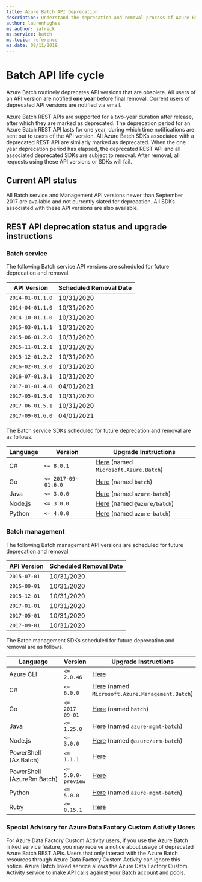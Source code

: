 ```yaml
---
title: Azure Batch API Deprecation
description: Understand the deprecation and removal process of Azure Batch API versions.
author: laurenhughes
ms.author: jafreck
ms.service: batch
ms.topic: reference
ms.date: 09/11/2019
---
```


# Batch API life cycle

Azure Batch routinely deprecates API versions that are obsolete. All users of an API version are notified **one year** before final removal. Current users of deprecated API versions are notified via email.

Azure Batch REST APIs are supported for a two-year duration after release, after which they are marked as deprecated. The deprecation period for an Azure Batch REST API lasts for one year, during which time notifications are sent out to users of the API version. All Azure Batch SDKs associated with a deprecated REST API are similarly marked as deprecated. When the one year deprecation period has elapsed, the deprecated REST API and all associated deprecated SDKs are subject to removal. After removal, all requests using these API versions or SDKs will fail.

## Current API status

All Batch service and Management API versions newer than September 2017 are available and not currently slated for deprecation. All SDKs associated with these API versions are also available.

## REST API deprecation status and upgrade instructions

### Batch service

The following Batch service API versions are scheduled for future deprecation and removal.

| API Version      | Scheduled Removal Date |
|------------------|------------------------|
| `2014-01-01.1.0` | 10/31/2020             |
| `2014-04-01.1.0` | 10/31/2020             |
| `2014-10-01.1.0` | 10/31/2020             |
| `2015-03-01.1.1` | 10/31/2020             |
| `2015-06-01.2.0` | 10/31/2020             |
| `2015-11-01.2.1` | 10/31/2020             |
| `2015-12-01.2.2` | 10/31/2020             |
| `2016-02-01.3.0` | 10/31/2020             |
| `2016-07-01.3.1` | 10/31/2020             |
| `2017-01-01.4.0` | 04/01/2021             |
| `2017-05-01.5.0` | 10/31/2020             |
| `2017-06-01.5.1` | 10/31/2020             |
| `2017-09-01.6.0` | 04/01/2021             |

The Batch service SDKs scheduled for future deprecation and removal are as follows.

| Language | Version             | Upgrade Instructions |
|----------|---------------------|-----------------------
| C#       | `<= 8.0.1`          | [Here](https://azure.github.io/azure-sdk/releases/latest/all/#net) (named `Microsoft.Azure.Batch`)
| Go       | `<= 2017-09-01.6.0` | [Here](https://github.com/Azure/azure-sdk-for-go/blob/master/CHANGELOG.md) (named `batch`)
| Java     | `<= 3.0.0`          | [Here](https://azure.github.io/azure-sdk/releases/latest/all/#java) (named `azure-batch`)
| Node.js  | `<= 3.0.0`          | [Here](https://azure.github.io/azure-sdk/releases/latest/all/#javascript) (named `@azure/batch`)
| Python   | `<= 4.0.0`          | [Here](https://azure.github.io/azure-sdk/releases/latest/all/#python) (named `azure-batch`)


### Batch management

The following Batch management API versions are scheduled for future deprecation and removal.

| API Version      | Scheduled Removal Date |
|------------------|------------------------|
| `2015-07-01`     | 10/31/2020             |
| `2015-09-01`     | 10/31/2020             |
| `2015-12-01`     | 10/31/2020             |
| `2017-01-01`     | 10/31/2020             |
| `2017-05-01`     | 10/31/2020             |
| `2017-09-01`     | 10/31/2020             |

The Batch management SDKs scheduled for future deprecation and removal are as follows.

| Language  | Version         | Upgrade Instructions |
|-----------|-----------------|------------------------
| Azure CLI | `<= 2.0.46`     | [Here](https://docs.microsoft.com/cli/azure/install-azure-cli?view=azure-cli-latest#install)
| C#        | `<= 6.0.0`      | [Here](https://azure.github.io/azure-sdk/releases/latest/all/#net) (named `Microsoft.Azure.Management.Batch`)
| Go        | `<= 2017-09-01` | [Here](https://github.com/Azure/azure-sdk-for-go/blob/master/CHANGELOG.md) (named `batch`)
| Java      | `<= 1.25.0`     | [Here](https://azure.github.io/azure-sdk/releases/latest/all/#java) (named `azure-mgmt-batch`)
| Node.js   | `<= 3.0.0`      | [Here](https://azure.github.io/azure-sdk/releases/latest/all/#javascript) (named `@azure/arm-batch`)
| PowerShell (Az.Batch) | `<= 1.1.1` | [Here](https://docs.microsoft.com/powershell/azure/install-az-ps?view=azps-3.8.0#update-the-azure-powershell-module)
| PowerShell (AzureRm.Batch) | `<= 5.0.0-preview` | [Here](https://docs.microsoft.com/powershell/azure/install-az-ps?view=azps-3.8.0#update-the-azure-powershell-module)
| Python    | `<= 5.0.0`      | [Here](https://azure.github.io/azure-sdk/releases/latest/all/#python) (named `azure-mgmt-batch`)
| Ruby      | `<= 0.15.1`     | [Here](https://rubygems.org/gems/azure_mgmt_batch)

### Special Advisory for Azure Data Factory Custom Activity Users
For Azure Data Factory Custom Activity users, if you use the Azure Batch linked service feature, you may receive a notice about usage of deprecated Azure Batch REST APIs. Users that only interact with the Azure Batch resources through Azure Data Factory Custom Activity can ignore this notice. Azure Batch linked service allows the Azure Data Factory Custom Activity service to make API calls against your Batch account and pools. 
